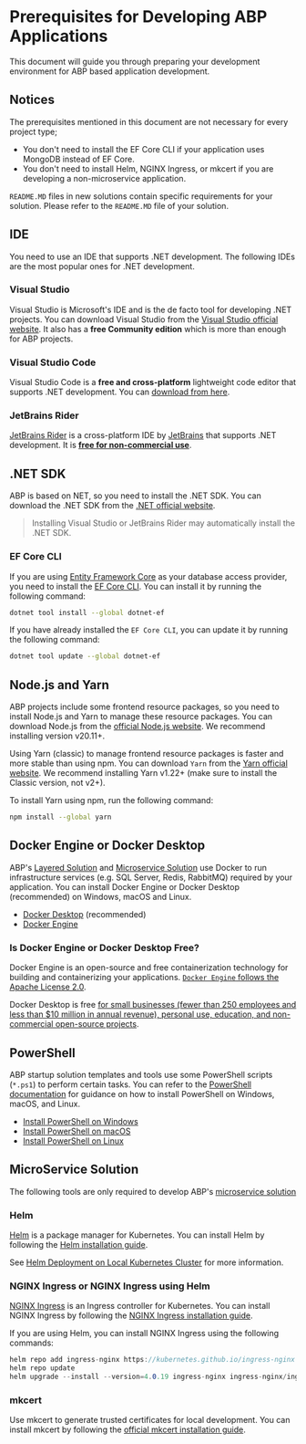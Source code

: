 # Prerequisites for Developing ABP Applications

This document will guide you through preparing your development environment for ABP based application development.

## Notices

The prerequisites mentioned in this document are not necessary for every project type;

* You don't need to install the EF Core CLI if your application uses MongoDB instead of EF Core.
* You don't need to install Helm, NGINX Ingress, or mkcert if you are developing a non-microservice application.

`README.MD` files in new solutions contain specific requirements for your solution. Please refer to the `README.MD` file of your solution.

## IDE

You need to use an IDE that supports .NET development. The following IDEs are the most popular ones for .NET development.

### Visual Studio

Visual Studio is Microsoft's IDE and is the de facto tool for developing .NET projects. You can download Visual Studio from the [Visual Studio official website](https://visualstudio.microsoft.com/). It also has a **free Community edition** which is more than enough for ABP projects.

### Visual Studio Code

Visual Studio Code is a **free and cross-platform** lightweight code editor that supports .NET development. You can [download from here](https://code.visualstudio.com/download).

### JetBrains Rider

[JetBrains Rider](https://www.jetbrains.com/rider/download) is a cross-platform IDE by [JetBrains](https://www.jetbrains.com/) that supports .NET development. It is **[free for non-commercial use](https://blog.jetbrains.com/blog/2024/10/24/webstorm-and-rider-are-now-free-for-non-commercial-use/)**.

## .NET SDK

ABP is based on NET, so you need to install the .NET SDK. You can download the .NET SDK from the [.NET official website](https://dotnet.microsoft.com/en-us/download/dotnet/9.0).

> Installing Visual Studio or JetBrains Rider may automatically install the .NET SDK.

### EF Core CLI

If you are using [Entity Framework Core](https://learn.microsoft.com/en-us/ef/core/) as your database access provider, you need to install the [EF Core CLI](https://learn.microsoft.com/en-us/ef/core/cli/dotnet). You can install it by running the following command:

```bash
dotnet tool install --global dotnet-ef
```

If you have already installed the `EF Core CLI`, you can update it by running the following command:

```bash
dotnet tool update --global dotnet-ef
```

## Node.js and Yarn

ABP projects include some frontend resource packages, so you need to install Node.js and Yarn to manage these resource packages. You can download Node.js from the [official Node.js website](https://nodejs.org/). We recommend installing version v20.11+.

Using Yarn (classic) to manage frontend resource packages is faster and more stable than using npm. You can download `Yarn` from the [Yarn official website](https://classic.yarnpkg.com/en/docs/install). We recommend installing Yarn v1.22+ (make sure to install the Classic version, not v2+).

To install Yarn using npm, run the following command:

```bash
npm install --global yarn
```

## Docker Engine or Docker Desktop

ABP's [Layered Solution](../solution-templates/layered-web-application/index.md) and [Microservice Solution](../solution-templates/microservice/index.md) use Docker to run infrastructure services (e.g. SQL Server, Redis, RabbitMQ) required by your application. You can install Docker Engine or Docker Desktop (recommended) on Windows, macOS and Linux.

* [Docker Desktop](https://www.docker.com/products/docker-desktop/) (recommended)
* [Docker Engine](https://docs.docker.com/engine/install/)

### Is Docker Engine or Docker Desktop Free?

Docker Engine is an open-source and free containerization technology for building and containerizing your applications. [`Docker Engine` follows the Apache License 2.0](https://docs.docker.com/engine/#licensing).

Docker Desktop is free [for small businesses (fewer than 250 employees and less than $10 million in annual revenue), personal use, education, and non-commercial open-source projects](https://docs.docker.com/subscription/desktop-license/).

## PowerShell

ABP startup solution templates and tools use some PowerShell scripts (`*.ps1`) to perform certain tasks. You can refer to the [PowerShell documentation](https://learn.microsoft.com/en-us/powershell/scripting/install/installing-powershell) for guidance on how to install PowerShell on Windows, macOS, and Linux.

* [Install PowerShell on Windows](https://learn.microsoft.com/en-us/powershell/scripting/install/installing-powershell-on-windows)
* [Install PowerShell on macOS](https://learn.microsoft.com/en-us/powershell/scripting/install/installing-powershell-on-macos)
* [Install PowerShell on Linux](https://learn.microsoft.com/en-us/powershell/scripting/install/installing-powershell-on-linux)

## MicroService Solution

The following tools are only required to develop ABP's [microservice solution](../solution-templates/microservice/index.md)

### Helm

[Helm](https://helm.sh/) is a package manager for Kubernetes. You can install Helm by following the [Helm installation guide](https://helm.sh/docs/intro/install/). 

See [Helm Deployment on Local Kubernetes Cluster](../solution-templates/microservice/helm-charts-and-kubernetes.md) for more information.

### NGINX Ingress or NGINX Ingress using Helm

[NGINX Ingress](https://kubernetes.github.io/ingress-nginx/deploy/) is an Ingress controller for Kubernetes. You can install NGINX Ingress by following the [NGINX Ingress installation guide](https://kubernetes.github.io/ingress-nginx/deploy/). 

If you are using Helm, you can install NGINX Ingress using the following commands:

```cs
helm repo add ingress-nginx https://kubernetes.github.io/ingress-nginx
helm repo update
helm upgrade --install --version=4.0.19 ingress-nginx ingress-nginx/ingress-nginx
```

### mkcert

Use mkcert to generate trusted certificates for local development. You can install mkcert by following the [official mkcert installation guide](https://github.com/FiloSottile/mkcert#installation).
